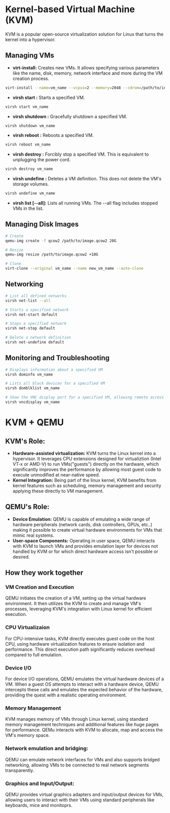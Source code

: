 # Kernel-based Virtual Machine (KVM)
KVM is a popular open-source virtualization solution for Linux that turns the kernel into a hypervisor.

## Managing VMs
-  **virt-install:** Creates new VMs. It allows specifying various parameters like the name, disk, memory, network interface and more during the VM creation process.
```bash
virt-install --name=vm_name --vcpus=2 --memory=2048 --cdrom=/path/to/install.iso --disk size=20G,format=qcow2 --os-type=linux --os-variant=generic
```

- **virsh start <vm name>:** Starts a specified VM.
```bash
virsh start vm_name
```

- **virsh shutdown <vm name>:** Gracefully shutdown a specified VM.
```bash
virsh shutdown vm_name
```

- **virsh reboot <vm name>:** Reboots a specified VM.
```bash
virsh reboot vm_name
```

- **virsh destroy <vm name>:** Forcibly stop a specified VM. This is equivalent to unplugging the power cord.
```bash
virsh destroy vm_name
```

- **virsh undefine <vm name>:** Deletes a VM definition. This does not delete the VM's storage volumes.
```bash
virsh undefine vm_name
```

- **virsh list [--all]:** Lists all running VMs. The --all flag includes stopped VMs in the list.

## Managing Disk Images
```bash
# Create
qemu-img create -f qcow2 /path/to/image.qcow2 20G

# Resize
qemu-img resize /path/to/image.qcow2 +10G

# Clone
virt-clone --original vm_name --name new_vm_name --auto-clone
```

## Networking
```bash
# List all defined networks
virsh net-list --all

# Starts a specified network
virsh net-start default

# Stops a specified network
virsh net-stop default

# Delete a network definition
virsh net-undefine default
```

## Monitoring and Troubleshooting
```bash
# Displays information about a specified VM
virsh dominfo vm_name

# Lists all block devices for a specified VM
virsh domblklist vm_name

# Show the VNC display port for a specified VM, allowing remote access to the VM's console.
virsh vncdisplay vm_name
```

# KVM + QEMU
## KVM's Role:
-  **Hardware-assisted virtualization:**
KVM turns the Linux kernel into a hypervisor. It leverages CPU extensions designed for virtualiztion (Intel VT-x or AMD-V) to run VMs("guests") directly on the hardware, which significantly improves the performance by allowing most guest code to execute unmodified at near-native speed.
-  **Kernel Integration:**
Being part of the linux kernel, KVM benefits from kernel features such as scheduling, memory management and security applying these directly to VM management.

## QEMU's Role:
-  **Device Emulation:**
QEMU is capable of emulating a wide range of hardware peripherals (network cards, disk controllers, GPUs, etc..) making it possible to create virtual hardware environments for VMs that mimic real systems.
-  **User-space Components:**
Operating in user space, QEMU interacts with KVM to launch  VMs and provides emulation layer for devices not handled by KVM or for which direct hardware access isn't possible or desired.

## How they work together
### VM Creation and Execution
QEMU initiates the creation of a VM, setting up the virtual hardware environment. It then utilizes the KVM to create and manage VM's processes, leveraging KVM's integration with Linux kernel for efficient execution.

### CPU Virtualizaion
For CPU-intensive tasks, KVM directly executes guest code on the host CPU, using hardware virtualization features to ensure isolation and performance. This direct execution path significantly reduces overhead compared to full emulation.

### Device I/O
For device I/O operations, QEMU emulates the virtual hardware devices of a VM. When a guest OS attempts to interact with a hardware device, QEMU intercepts these calls and emulates the expected behavior of the hardware, providing the quest with a realistic operating environment.

### Memory Management
KVM manages memory of VMs through Linux kernel, using standard memory management techniques and additional features like huge pages for performance. QEMu interacts with KVM to allocate, map and access the VM's memory space.

### Network emulation and bridging:
QEMU can emulate network interfaces for VMs and also supports bridged networking, allowing VMs to be connected to real network segments transparently.

### Graphics and Input/Output:
QEMU provides virtual graphics adapters and input/output devices for VMs, allowing users to interact with their VMs using standard peripherals like keyboards, mice and monitoprs.
